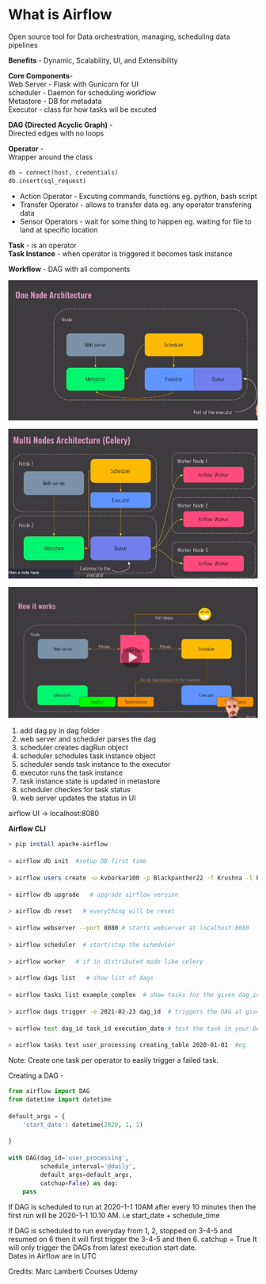 # What is Airflow
Open source tool for Data orchestration, managing, scheduling data pipelines

**Benefits** - Dynamic, Scalability, UI, and Extensibility 

**Core Components**-   
Web Server - Flask with Gunicorn for UI  
scheduler - Daemon for scheduling workflow  
Metastore - DB for metadata  
Executor - class for how tasks wil be excuted   

**DAG (Directed Acyclic Graph)** -  
Directed edges with no loops

**Operator** -  
Wrapper around the class
```python
db = connect(host, credentials)
db.insert(sql_request)
```  
- Action Operator - Excuting commands, functions eg. python, bash script  
- Transfer Operator - allows to transfer data eg. any operator transfering data 
- Sensor Operators - wait for some thing to happen eg. waiting for file to land at specific location


**Task** - is an operator  
**Task Instance** - when operator is triggered it becomes task instance

**Workflow** - DAG with all components
 
![alt text](single-node-architecture.png "Single Node Architecture")


![alt text](Multinode-airflow.png "Multi Node Architecture")

![alt image](working-airflow.png)

1. add dag.py in dag folder
2. web server and scheduler parses the dag
3. scheduler creates dagRun object
4. scheduler schedules task instance object
5. scheduler sends task instance to the executor
6. executor runs the task instance
7. task instance state is updated in metastore
8. scheduler checkes for task status
9. web server updates the status in UI


airflow UI -> localhost:8080

**Airflow CLI**

```sh
> pip install apache-airflow

> airflow db init  #setup DB first time

> airflow users create -u kvborkar100 -p Blackpanther22 -f Krushna -l Borkar -r Admin -e test@email.com     #creating user for airflow UI

> airflow db upgrade   # upgrade airflow version

> airflow db reset   # everything will be reset

> airflow webserver --port 8080 # starts webserver at localhost:8080

> airflow scheduler  # start/stop the scheduler

> airflow worker   # if in distributed mode like celery

> airflow dags list   # show list of dags

> airflow tasks list example_complex  # show tasks for the given dag_id

> airflow dags trigger -e 2021-02-23 dag_id  # triggers the DAG at given execution type

> airflow test dag_id task_id execution_date # test the task in your DAG

> airflow tasks test user_processing creating_table 2020-01-01  #eg
```
Note: Create one task per operator to easily trigger a failed task.

Creating a DAG - 
```python
from airflow import DAG
from datetime import datetime

default_args = {
    'start_date': datetime(2020, 1, 1)

}

with DAG(dag_id='user_processing',
         schedule_interval='@daily',
         default_args=default_args,
         catchup=False) as dag:
    pass

```

If DAG is scheduled to run at 2020-1-1 10AM after every 10 minutes then the first run will be 2020-1-1 10.10 AM.  i.e start_date + schedule_time

If DAG is scheduled to run everyday from 1, 2, stopped on 3-4-5 and resumed on 6 then it will first trigger the 3-4-5 and then 6.
catchup = True
It will only trigger the DAGs from latest execution start date.  
Dates in Airflow are in UTC


Credits: 
Marc Lamberti Courses Udemy